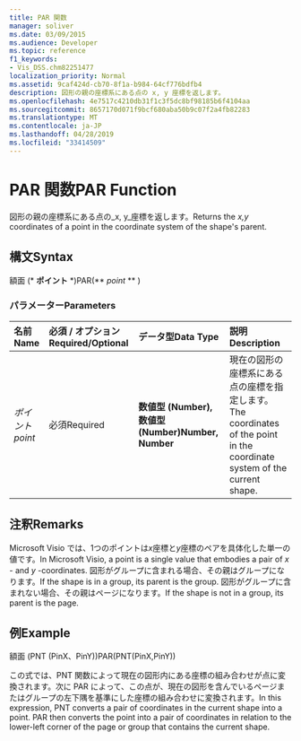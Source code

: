 ```yaml
---
title: PAR 関数
manager: soliver
ms.date: 03/09/2015
ms.audience: Developer
ms.topic: reference
f1_keywords:
- Vis_DSS.chm82251477
localization_priority: Normal
ms.assetid: 9caf424d-cb70-8f1a-b984-64cf776bdfb4
description: 図形の親の座標系にある点の x, y 座標を返します。
ms.openlocfilehash: 4e7517c4210db31f1c3f5dc8bf98185b6f4104aa
ms.sourcegitcommit: 8657170d071f9bcf680aba50b9c07f2a4fb82283
ms.translationtype: MT
ms.contentlocale: ja-JP
ms.lasthandoff: 04/28/2019
ms.locfileid: "33414509"
---
```

# <a name="par-function"></a><span data-ttu-id="9f98f-103">PAR 関数</span><span class="sxs-lookup"><span data-stu-id="9f98f-103">PAR Function</span></span>

<span data-ttu-id="9f98f-104">図形の親の座標系にある点の_x, y_座標を返します。</span><span class="sxs-lookup"><span data-stu-id="9f98f-104">Returns the  _x,y_ coordinates of a point in the coordinate system of the shape's parent.</span></span> 
  
## <a name="syntax"></a><span data-ttu-id="9f98f-105">構文</span><span class="sxs-lookup"><span data-stu-id="9f98f-105">Syntax</span></span>

<span data-ttu-id="9f98f-106">額面 (\* **ポイント** \*)</span><span class="sxs-lookup"><span data-stu-id="9f98f-106">PAR(\*\* *point* \*\* )</span></span> 
  
### <a name="parameters"></a><span data-ttu-id="9f98f-107">パラメーター</span><span class="sxs-lookup"><span data-stu-id="9f98f-107">Parameters</span></span>

|<span data-ttu-id="9f98f-108">**名前**</span><span class="sxs-lookup"><span data-stu-id="9f98f-108">**Name**</span></span>|<span data-ttu-id="9f98f-109">**必須 / オプション**</span><span class="sxs-lookup"><span data-stu-id="9f98f-109">**Required/Optional**</span></span>|<span data-ttu-id="9f98f-110">**データ型**</span><span class="sxs-lookup"><span data-stu-id="9f98f-110">**Data Type**</span></span>|<span data-ttu-id="9f98f-111">**説明**</span><span class="sxs-lookup"><span data-stu-id="9f98f-111">**Description**</span></span>|
|:-----|:-----|:-----|:-----|
| <span data-ttu-id="9f98f-112">_ポイント_</span><span class="sxs-lookup"><span data-stu-id="9f98f-112">_point_</span></span> <br/> |<span data-ttu-id="9f98f-113">必須</span><span class="sxs-lookup"><span data-stu-id="9f98f-113">Required</span></span>  <br/> |<span data-ttu-id="9f98f-114">**数値型 (Number),数値型 (Number)**</span><span class="sxs-lookup"><span data-stu-id="9f98f-114">**Number, Number**</span></span> <br/> |<span data-ttu-id="9f98f-115">現在の図形の座標系にある点の座標を指定します。</span><span class="sxs-lookup"><span data-stu-id="9f98f-115">The coordinates of the point in the coordinate system of the current shape.</span></span>  <br/> |
   
## <a name="remarks"></a><span data-ttu-id="9f98f-116">注釈</span><span class="sxs-lookup"><span data-stu-id="9f98f-116">Remarks</span></span>

<span data-ttu-id="9f98f-117">Microsoft Visio では、1つのポイントは*x*座標と*y*座標のペアを具体化した単一の値です。</span><span class="sxs-lookup"><span data-stu-id="9f98f-117">In Microsoft Visio, a point is a single value that embodies a pair of  *x*  - and  *y*  -coordinates.</span></span> <span data-ttu-id="9f98f-118">図形がグループに含まれる場合、その親はグループになります。</span><span class="sxs-lookup"><span data-stu-id="9f98f-118">If the shape is in a group, its parent is the group.</span></span> <span data-ttu-id="9f98f-119">図形がグループに含まれない場合、その親はページになります。</span><span class="sxs-lookup"><span data-stu-id="9f98f-119">If the shape is not in a group, its parent is the page.</span></span> 
  
## <a name="example"></a><span data-ttu-id="9f98f-120">例</span><span class="sxs-lookup"><span data-stu-id="9f98f-120">Example</span></span>

<span data-ttu-id="9f98f-121">額面 (PNT (PinX、PinY))</span><span class="sxs-lookup"><span data-stu-id="9f98f-121">PAR(PNT(PinX,PinY))</span></span> 
  
<span data-ttu-id="9f98f-p102">この式では、PNT 関数によって現在の図形内にある座標の組み合わせが点に変換されます。次に PAR によって、この点が、現在の図形を含んでいるページまたはグループの左下隅を基準にした座標の組み合わせに変換されます。</span><span class="sxs-lookup"><span data-stu-id="9f98f-p102">In this expression, PNT converts a pair of coordinates in the current shape into a point. PAR then converts the point into a pair of coordinates in relation to the lower-left corner of the page or group that contains the current shape.</span></span> 
  

